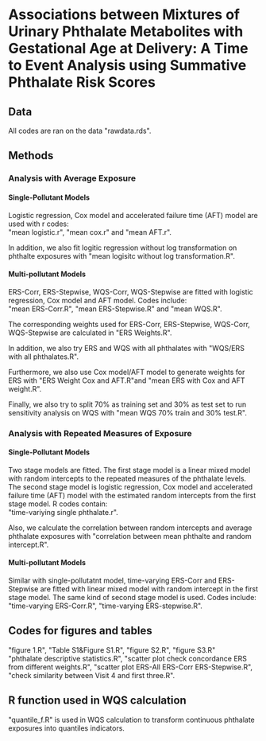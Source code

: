 # Associations between Mixtures of Urinary Phthalate Metabolites with Gestational Age at Delivery: A Time to Event Analysis using Summative Phthalate Risk Scores
## Data
All codes are ran on the data "rawdata.rds".

## Methods
### Analysis with Average Exposure
#### Single-Pollutant Models
Logistic regression, Cox model and accelerated failure time (AFT) model are used with r codes:  
"mean logistic.r", "mean cox.r" and "mean AFT.r".

In addition, we also fit logitic regression without log transformation on phthalte exposures with "mean logisitc without log transformation.R".

#### Multi-pollutant Models
ERS-Corr, ERS-Stepwise, WQS-Corr, WQS-Stepwise are fitted with logistic regression, Cox model and AFT model. Codes include:  
"mean ERS-Corr.R", "mean ERS-Stepwise.R" and "mean WQS.R".  

The corresponding weights used for ERS-Corr, ERS-Stepwise, WQS-Corr, WQS-Stepwise are calculated in "ERS Weights.R".

In addition, we also try ERS and WQS with all phthalates with "WQS/ERS with all phthalates.R".

Furthermore, we also use Cox model/AFT model to generate weights for ERS with "ERS Weight Cox and AFT.R"and "mean ERS with Cox and AFT weight.R".

Finally, we also try to split 70% as training set and 30% as test set to run sensitivity analysis on WQS with "mean WQS 70% train and 30% test.R".

### Analysis with Repeated Measures of Exposure
#### Single-Pollutant Models
Two stage models are fitted. The first stage model is a linear mixed model with random intercepts to the repeated measures of the phthalate levels. The second stage model is logistic regression, Cox model and accelerated failure time (AFT) model with the estimated random intercepts from the first stage model. R codes contain:  
"time-variying single phthalate.r".

Also, we calculate the correlation between random intercepts and average phthalate exposures with "correlation between mean phthalte and random intercept.R".

#### Multi-pollutant Models
Similar with single-pollutatnt model, time-varying ERS-Corr and ERS-Stepwise are fitted with linear mixed model with random intercept in the first stage model. The same kind of second stage model is used. Codes include:  
"time-varying ERS-Corr.R", "time-varying ERS-stepwise.R". 

## Codes for figures and tables
"figure 1.R", "Table S1&Figure S1.R", "figure S2.R", "figure S3.R"  
"phthalate descriptive statistics.R", "scatter plot check concordance ERS from different weights.R", "scatter plot ERS-All ERS-Corr ERS-Stepwise.R", "check similarity between Visit 4 and first three.R".

## R function used in WQS calculation
"quantile_f.R" is used in WQS calculation to transform continuous phthalate exposures into quantiles indicators.
